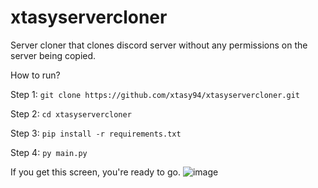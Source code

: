# xtasyservercloner
Server cloner that clones discord server without any permissions on the server being copied. 

How to run? 

Step 1: `git clone https://github.com/xtasy94/xtasyservercloner.git`

Step 2: `cd xtasyservercloner`

Step 3: `pip install -r requirements.txt`

Step 4: `py main.py`

If you get this screen, you're ready to go. 
![image](https://user-images.githubusercontent.com/106101646/177014073-39b7d576-28b3-4f67-ac08-93c44f3e5ea5.png)



